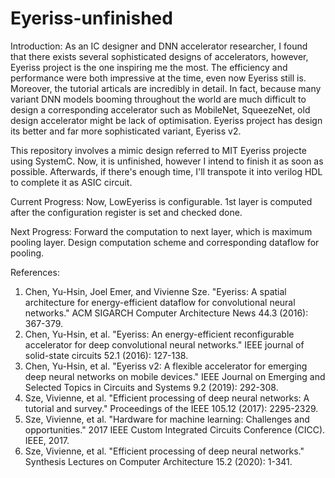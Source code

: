 # Eyeriss-unfinished

Introduction:
As an IC designer and DNN accelerator researcher, I found that there exists several sophisticated designs of accelerators, however, Eyeriss project is the one inspiring me the most.
The efficiency and performance were both impressive at the time, even now Eyeriss still is. Moreover, the tutorial articals are incredibly in detail.
In fact, because many variant DNN models booming throughout the world are much difficult to design a corresponding accelerator such as MobileNet, SqueezeNet, old design accelerator might be lack of optimisation. Eyeriss project has design its better and far more sophisticated variant, Eyeriss v2.

This repository involves a mimic design referred to MIT Eyeriss projecte using SystemC. Now, it is unfinished, however I intend to finish it as soon as possible. 
Afterwards, if there's enough time, I'll transpote it into verilog HDL to complete it as ASIC circuit. 


Current Progress:
Now, LowEyeriss is configurable. 1st layer is computed after the configuration register is set and checked done.

Next Progress:
Forward the computation to next layer, which is maximum pooling layer. Design computation scheme and corresponding dataflow for pooling.



References:
1.  Chen, Yu-Hsin, Joel Emer, and Vivienne Sze. "Eyeriss: A spatial architecture for energy-efficient dataflow for convolutional neural networks." ACM SIGARCH Computer Architecture News 44.3 (2016): 367-379.
2.  Chen, Yu-Hsin, et al. "Eyeriss: An energy-efficient reconfigurable accelerator for deep convolutional neural networks." IEEE journal of solid-state circuits 52.1 (2016): 127-138.
3.  Chen, Yu-Hsin, et al. "Eyeriss v2: A flexible accelerator for emerging deep neural networks on mobile devices." IEEE Journal on Emerging and Selected Topics in Circuits and Systems 9.2 (2019): 292-308.
4.  Sze, Vivienne, et al. "Efficient processing of deep neural networks: A tutorial and survey." Proceedings of the IEEE 105.12 (2017): 2295-2329.
5.  Sze, Vivienne, et al. "Hardware for machine learning: Challenges and opportunities." 2017 IEEE Custom Integrated Circuits Conference (CICC). IEEE, 2017.
6.  Sze, Vivienne, et al. "Efficient processing of deep neural networks." Synthesis Lectures on Computer Architecture 15.2 (2020): 1-341.
